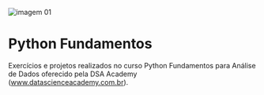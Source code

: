 ![imagem 01](https://github.com/flavianazini/Python_Fundamentos/assets/129176467/2c7452b8-2d30-4edc-88e3-4ad78148daf2)


# Python Fundamentos

Exercícios e projetos realizados no curso Python Fundamentos para Análise de Dados oferecido pela DSA Academy (www.datascienceacademy.com.br).
